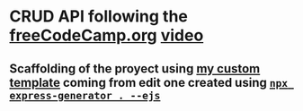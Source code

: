 # CRUD API following the [freeCodeCamp.org](https://www.freecodecamp.org/) [video](https://www.youtube.com/watch?v=_7UQPve99r4)

## Scaffolding of the proyect using [my custom template](https://github.com/codesthenos/express-generator-standard-template) coming from edit one created using [`npx express-generator . --ejs`](https://github.com/expressjs/generator)
